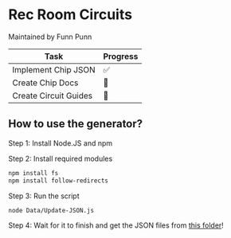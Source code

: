 # Rec Room Circuits
Maintained by Funn Punn

| Task                  | Progress |
|-----------------------|----------|
| Implement Chip JSON   | ✅        |
| Create Chip Docs      | 🚧        |
| Create Circuit Guides | 🚧        |

## How to use the generator?

Step 1: Install Node.JS and npm

Step 2: Install required modules
```sh
npm install fs
npm install follow-redirects
```
Step 3: Run the script
```sh
node Data/Update-JSON.js
```

Step 4: Wait for it to finish and get the JSON files from [this folder](Data/Generated)!